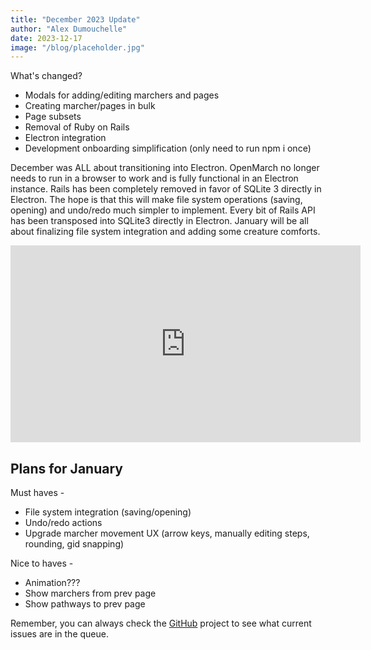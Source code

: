 ```yaml
---
title: "December 2023 Update"
author: "Alex Dumouchelle"
date: 2023-12-17
image: "/blog/placeholder.jpg"
---
```


What's changed?

- Modals for adding/editing marchers and pages
- Creating marcher/pages in bulk
- Page subsets
- Removal of Ruby on Rails
- Electron integration
- Development onboarding simplification (only need to run npm i once)

December was ALL about transitioning into Electron. OpenMarch no longer needs to run in a browser to work and is fully functional in an Electron instance. Rails has been completely removed in favor of SQLite 3 directly in Electron. The hope is that this will make file system operations (saving, opening) and undo/redo much simpler to implement. Every bit of Rails API has been transposed into SQLite3 directly in Electron. January will be all about finalizing file system integration and adding some creature comforts.

<iframe width="560" height="315" src="https://www.youtube.com/embed/W77Z7WeAsKc?si=T-aU9Gl6R-4uPTu_" title="YouTube video player" frameborder="0" allow="accelerometer; autoplay; clipboard-write; encrypted-media; gyroscope; picture-in-picture; web-share" allowfullscreen></iframe>

## Plans for January

Must haves -

- File system integration (saving/opening)
- Undo/redo actions
- Upgrade marcher movement UX (arrow keys, manually editing steps, rounding, gid snapping)

Nice to haves -

- Animation???
- Show marchers from prev page
- Show pathways to prev page

Remember, you can always check the [GitHub](https://github.com/AlexDumo/OpenMarch) project to see what current issues are in the queue.
